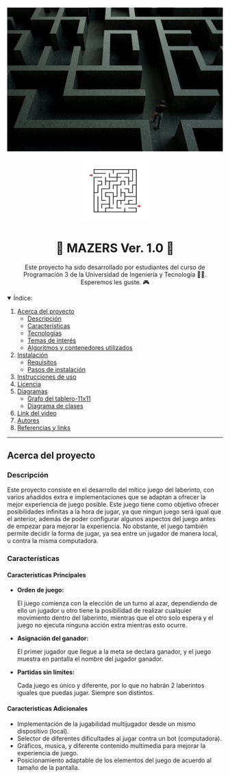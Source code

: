 ![portada_mazer](extra/background_md.jpg)

<a name="readme-top"></a>

<div align="center">
  <a href="https://github.com/CS1103/proyecto-final-2023_0-proyecto-final-2023_0-grupo-5">
    <img src="extra/square_maze.jpg" alt="hex board" width="150" height="150">
  </a>
  <h1>👾 MAZERS Ver. 1.0 👾</h1>
  
  <p>
  Este proyecto ha sido desarrollado por estudiantes del curso de Programación 3
de la Universidad de Ingeniería y Tecnología 💙🤍. Esperemos les guste. 🎮
    
  </p>
</div>

<details open>
  <summary>Índice:</summary>
  <ol>
    <li><a href="#acerca-del-proyecto">
      Acerca del proyecto
      <ul>
        <li><a href="#descripción">Descripción</a></li>
        <li><a href="#características">Características</a></li>
        <li><a href="#tecnologías">Tecnologías</a></li>
        <li><a href="#temas-de-interés">Temas de interés</a></li>
        <li><a href="#algoritmos-y-contenedores-utilizados">Algoritmos y contenedores utilizados</a></li>
      </ul>
    </a></li>
    <li><a href="#instalación">
      Instalación
      <ul>
        <li><a href="#requisitos">Requisitos</a></li>
        <li><a href="#pasos-de-instalación">Pasos de instalación</a></li>
      </ul>
    </a></li>
    <li><a href="#instrucciones-de-uso">
      Instrucciones de uso
    </a></li>
    <li><a href="#licencia">
      Licencia
    </a></li>
    <li><a href="#diagramas">
      Diagramas
      <ul>
        <li><a href="#grafo-del-tablero">Grafo del tablero-11x11</a></li>
        <li><a href="#diagrama-de-clases">Diagrama de clases</a></li>
      </ul>
    </a></li>
    <li><a href="#link-del-video">
      Link del video
    </a></li>
    <li><a href="#autores">
      Autores
    </a></li>
    <li><a href="#referencias-y-links">
      Referencias y links
    </a></li>
  </ol>
</details>

---

## Acerca del proyecto

### Descripción

Este proyecto consiste en el desarrollo del mítico juego del laberinto, con varios
añadidos extra e implementaciones que se adaptan a ofrecer la mejor
experiencia de juego posible. Este juego tiene como objetivo ofrecer posibilidades
infinitas a la hora de jugar, ya que ningun juego será igual que el anterior, además
de poder configurar algunos aspectos del juego antes de empezar para mejorar la
experiencia. No obstante, el juego también permite decidir la forma de jugar, ya sea
entre un jugador de manera local, u contra la misma computadora.

### Características

#### Características Principales

- **Orden de juego:**

  El juego comienza con la elección de un turno al azar, dependiendo de ello un jugador u otro tiene la posibilidad de realizar cualquier movimiento dentro del laberinto, mientras que el otro solo espera y el juego no ejecuta ninguna acción extra mientras esto ocurre.

- **Asignación del ganador:**

  El primer jugador que llegue a la meta se declara ganador, y el juego muestra en pantalla el nombre del jugador ganador.

- **Partidas sin limites:**

  Cada juego es único y diferente, por lo que no habrán 2 laberintos iguales que puedas jugar. Siempre son distintos.

#### Caracteristicas Adicionales

- Implementación de la jugabilidad multijugador desde un mismo dispositivo (local).
- Selector de diferentes dificultades al jugar contra un bot (computadora).
- Gráficos, musica, y diferente contenido multimedia para mejorar la experiencia de juego.
- Posicionamiento adaptable de los elementos del juego de acuerdo al tamaño de la pantalla.